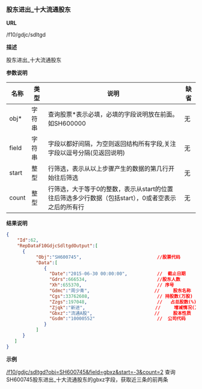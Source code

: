 
### 股东进出_十大流通股东

**URL**

/f10/gdjc/sdltgd

**描述**

股东进出_十大流通股东

**参数说明**

|名称|类型|说明|缺省|
| -------- | -------- | -------- | -------- |
|obj\*|字符串|查询股票\*表示必填，必填的字段说明放在前面。如SH600000|无|
|field|字符串|字段以都好间隔，为空则返回结构所有字段,关注字段以逗号分隔(见返回说明)|无|
|start|整型|行筛选，表示从以上步骤产生的数据的第几行开始往后筛选|无|
|count|整型|行筛选，大于等于0的整数，表示从start的位置往后筛选多少行数据（包括start），0或者空表示之后的所有行|无|


**结果说明**

```json
{
    "Id":62,
    "RepDataF10GdjcSdltgdOutput":[
      {
           "Obj":"SH600745",                            //股票代码
           "Data":[
              {
				"Date":"2015-06-30 00:00:00",           // 	截止日期
				"Gdrs":666534,                          //股东人数 
				"Xh":655370,                            // 序号
				"Gdmc":"周少青",                        //  	股东名称
				"Cgs":33762608,                         // 持股数(万股)
				"Zzgs":197048,                          // 	 占总股数(%) 
				"Zjqk":"新进",                          // 	 增减情况(万股)
				"Gbxz":"流通A股",                       // 	股本性质 
				"Gsdm":"10000552"                       // 	公司代码
			  }
           ]
      }
   ]
}

```

**示例**

[/f10/gdjc/sdltgd?obj=SH600745&field=gbxz&start=-3&count=2]($APIHOST$/f10/gdjc/sdltgd?obj=SH600745&field=gbxz&start=-3&count=2)
查询SH600745股东进出_十大流通股东的gbxz字段，获取近三条的前两条